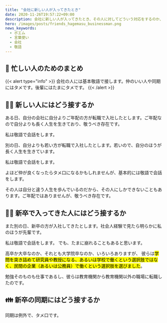 ```yaml
---
title: "会社に新しい人が入ってきたとき"
date: 2020-11-26T19:57:22+09:00
description: 会社に新しい人が入ってきたとき、その人に対してどういう対応をするのか、自分なりの考えをまとめてみます。
hero: /images/posts/friends_hagemasu_businessman.png
news_keywords:
  - ポエム
  - 言葉使い
  - 会社
  - 敬語
---
```


## :memo: 忙しい人のためのまとめ

{{< alert type="info" >}}
会社の人には基本敬語で接します。仲のいい人や同期にはタメです。後輩にはたまにタメです。
{{< /alert >}}

## :man::woman: 新しい人にはどう接するか

ある日、自分の会社に自分よりご年配の方が転職で入社したとします。ご年配なので自分よりも長く人生を生きており、敬うべき存在です。

私は敬語で会話をします。

別の日、自分よりも若い方が転職で入社したとします。若いので、自分のほうが長く人生を生きています。

私は敬語で会話をします。

よほど仲が良くなったらタメ口になるかもしれませんが、基本的には敬語で会話をします。

その人は自分と違う人生を歩んでいるのだから、その人にしかできないこともあります。ご年配ではありませんが、敬うべき存在です。

## :boy::girl: 新卒で入ってきた人にはどう接するか

また別の日、新卒の方が入社してきたとします。社会人経験で見たら明らかに私のほうが先輩です。

私は敬語で会話をします。
でも、たまに崩れることもあると思います。

高卒か大卒なのか、それとも大学院卒なのか、いろいろありますが、
彼らは<mark>学問を突き詰めて研究員や教授になる、あるいは学校で働くという選択肢ではなく、民間の企業（あるいは公務員）で働くという選択肢を選びました</mark>。

勉強そのものも仕事であるし、彼らは教育機関から教育機関以外の職場に転職したのです。

## :family: 新卒の同期にはどう接するか

同期は例外で、タメ口です。
